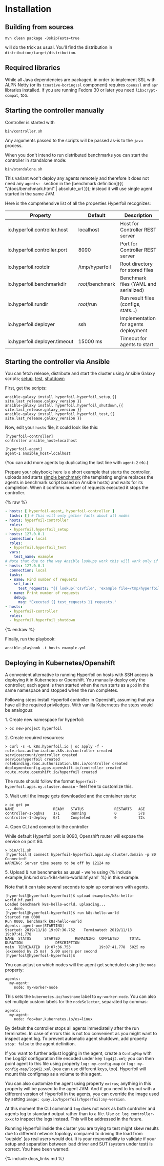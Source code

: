 # Installation

## Building from sources

```
mvn clean package -DskipTests=true
```
will do the trick as usual. You'll find the distribution in `distribution/target/distribution`.

## Required libraries

While all Java dependencies are packaged, in order to implement SSL with ALPN Netty (or its `tcnative-boringssl` component) requires `openssl` and `apr` libraries installed. If you are running Fedora 30 or later you need `libxcrypt-compat`, too.

## Starting the controller manually

Controller is started with
```
bin/controller.sh
```
Any arguments passed to the scripts will be passed as-is to the `java` process.

When you don't intend to run distributed benchmarks you can start the controller in standalone mode:
```
bin/standalone.sh
```
This variant won't deploy any agents remotely and therefore it does not need any `agents: ` section in the [benchmark definition]({{ "/docs/benchmark.html" | absolute_url }}); instead it will use single agent started in the same JVM.

Here is the comprehensive list of all the properties Hyperfoil recognizes:

| Property                      | Default           | Description                           |
| ------------------------------|-------------------|---------------------------------------|
| io.hyperfoil.controller.host  | localhost         | Host for Controller REST server       |
| io.hyperfoil.controller.port  |              8090 | Port for Controller REST server       |
| io.hyperfoil.rootdir          | /tmp/hyperfoil    | Root directory for stored files       |
| io.hyperfoil.benchmarkdir     | *root*/benchmark  | Benchmark files (YAML and serialized) |
| io.hyperfoil.rundir           | *root*/run        | Run result files (configs, stats...)  |
| io.hyperfoil.deployer         | ssh               | Implementation for agents deployment  |
| io.hyperfoil.deployer.timeout | 15000 ms          | Timeout for agents to start           |

## Starting the controller via Ansible

You can fetch release, distribute and start the cluster using Ansible Galaxy scripts; [setup](https://github.com/Hyperfoil/hyperfoil_setup), [test](https://github.com/Hyperfoil/hyperfoil_test), [shutdown](https://github.com/Hyperfoil/hyperfoil_shutdown)

First, get the scripts:
```
ansible-galaxy install hyperfoil.hyperfoil_setup,{{ site.last_release.galaxy_version }}
ansible-galaxy install hyperfoil.hyperfoil_shutdown,{{ site.last_release.galaxy_version }}
ansible-galaxy install hyperfoil.hyperfoil_test,{{ site.last_release.galaxy_version }}
```

Now, edit your `hosts` file, it could look like this:
```
[hyperfoil-controller]
controller ansible_host=localhost

[hyperfoil-agent]
agent-1 ansible_host=localhost
```
(You can add more agents by duplicating the last line with `agent-2` etc.)

Prepare your playbook; here is a short example that starts the controller, uploads and starts [simple benchmark](https://github.com/Hyperfoil/hyperfoil_test/blob/master/benchmarks/example.yaml.j2) (the templating engine replaces the agents in benchmark script based on Ansible hosts) and waits for its completion. When it confirms number of requests executed it stops the controller.

{% raw %}
```yaml
- hosts: [ hyperfoil-agent, hyperfoil-controller ]
  tasks: [] # This will only gather facts about all nodes
- hosts: hyperfoil-controller
  roles:
  - hyperfoil.hyperfoil_setup
- hosts: 127.0.0.1
  connection: local
  roles:
  - hyperfoil.hyperfoil_test
  vars:
    test_name: example
# Note that due to the way Ansible lookups work this will work only if hyperfoil-controller == localhost
- hosts: 127.0.0.1
  connection: local
  tasks:
  - name: Find number of requests
    set_fact:
      test_requests: "{{ lookup('csvfile', 'example file=/tmp/hyperfoil/workspace/run/' + test_runid + '/stats/total.csv col=2 delimiter=,')}}"
  - name: Print number of requests
    debug:
      msg: "Executed {{ test_requests }} requests."
- hosts:
  - hyperfoil-controller
  roles:
  - hyperfoil.hyperfoil_shutdown
```
{% endraw %}

Finally, run the playbook:
```
ansible-playbook -i hosts example.yml
```

## Deploying in Kubernetes/Openshift

A convenient alternative to running Hyperfoil on hosts with SSH access is deploying it in Kubernetes or Openshift. You manually deploy only the controller; each agent is then started when the run starts as a `pod` in the same namespace and stopped when the run completes.

Following steps install Hyperfoil controller in Openshift, assuming that you have all the required priviledges. With vanilla Kubernetes the steps would be analogous:

<span>1.</span> Create new namespace for hyperfoil:
```
> oc new-project hyperfoil
```

<span>2.</span> Create required resources:
```
> curl -s -L k8s.hyperfoil.io | oc apply -f -
role.rbac.authorization.k8s.io/controller created
serviceaccount/controller created
service/hyperfoil created
rolebinding.rbac.authorization.k8s.io/controller created
deploymentconfig.apps.openshift.io/controller created
route.route.openshift.io/hyperfoil created
```

The route should follow the format `hyperfoil-hyperfoil.apps.my.cluster.domain` - feel free to customize this.

<span>3.</span> Wait until the image gets downloaded and the container starts:
```
> oc get po
NAME                  READY   STATUS              RESTARTS   AGE
controller-1-pqbvs    1/1     Running             0          57s
controller-1-deploy   0/1     Completed           0          72s
```

<span>4.</span> Open CLI and connect to the controller

While default Hyperfoil port is 8090, Openshift router will expose the service on port 80.
```
> bin/cli.sh
[hyperfoil]$ connect hyperfoil-hyperfoil.apps.my.cluster.domain -p 80
Connected!
WARNING: Server time seems to be off by 12124 ms
```

<span>5.</span> Upload & run benchmarks as usual - we're using {% include example_link.md src='k8s-hello-world.hf.yaml' %} in this example.

Note that it can take several seconds to spin up containers with agents.

```
[hyperfoil@hyperfoil-hyperfoil]$ upload examples/k8s-hello-world.hf.yaml
Loaded benchmark k8s-hello-world, uploading...
... done.
[hyperfoil@hyperfoil-hyperfoil]$ run k8s-hello-world
Started run 0000
Run 0000, benchmark k8s-hello-world
Agents: agent-one[STARTING]
Started: 2019/11/18 19:07:36.752    Terminated: 2019/11/18 19:07:41.778
NAME  STATUS      STARTED       REMAINING  COMPLETED     TOTAL DURATION               DESCRIPTION
main  TERMINATED  19:07:36.753             19:07:41.778  5025 ms (exceeded by 25 ms)  5.00 users per second
[hyperfoil@hyperfoil-hyperfoil]$
```

You can adjust on which nodes will the agent get scheduled using the `node` property:

```
agents:
  my-agent:
    node: my-worker-node
```

This sets the `kubernetes.io/hostname` label to `my-worker-node`. You can also set multiple custom labels for the `nodeSelector`, separated by commas:

```
agents:
  my-agent:
    node: foo=bar,kubernetes.io/os=linux
```

By default the controller stops all agents immediatelly after the run terminates. In case of errors this is not too convenient as you might want to inspect agent log. To prevent automatic agent shutdown, add property `stop: false` to the agent definition.

If you want to further adjust logging in the agent, create a `ConfigMap` with the Log4j2 configuration file encoded under key `log4j2.xml`; you can then point agent to this file using property `log: my-config-map` or `log: my-config-map/log4j2.xml` (you can use different keys, too). Hyperfoil will mount this configmap as a volume to this agent.

You can also customize the agent using property `extras`; anything in this property will be passed to the agent JVM. And if you need to try out with a different version of Hyperfoil in the agents, you can override the image used by setting `image: quay.io/hyperfoil/hyperfoil:my-version`.

At this moment the CLI command `log` does not work as both controller and agents log to standard output rather than to a file. Use `oc log controller-xxxx` to inspect the logs instead. This will be addressed in the future.

Running Hyperfoil inside the cluster you are trying to test might skew results due to different network topology compared to driving the load from 'outside' (as real users would do). It is your responsibility to validate if your setup and separation between load driver and SUT (system under test) is correct. You have been warned.

{% include docs_links.md %}
